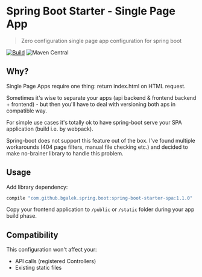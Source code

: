 # Spring Boot Starter - Single Page App
> Zero configuration single page app configuration for spring boot

[![Build](https://github.com/bgalek/spring-boot-starter-spa/actions/workflows/build.yml/badge.svg?branch=main)](https://github.com/bgalek/spring-boot-starter-spa/actions/workflows/build.yml)
![Maven Central](https://img.shields.io/maven-central/v/com.github.bgalek.spring.boot/spring-boot-starter-spa)

## Why?
Single Page Apps require one thing: return index.html on HTML request.

Sometimes it's wise to separate your apps (api backend & frontend backend + frontend) - but then you'll have to deal with versioning both aps in compatible way. 

For simple use cases it's totally ok to have spring-boot serve your SPA application (build i.e. by webpack).

Spring-boot does not support this feature out of the box. I've found multiple workarounds (404 page filters, manual file checking etc.)
and decided to make no-brainer library to handle this problem.

## Usage
Add library dependency:
```groovy
compile "com.github.bgalek.spring.boot:spring-boot-starter-spa:1.1.0"
```

Copy your frontend application to `/public` or `/static` folder during your app build phase.

## Compatibility

This configuration won't affect your:

- API calls (registered Controllers)
- Existing static files
